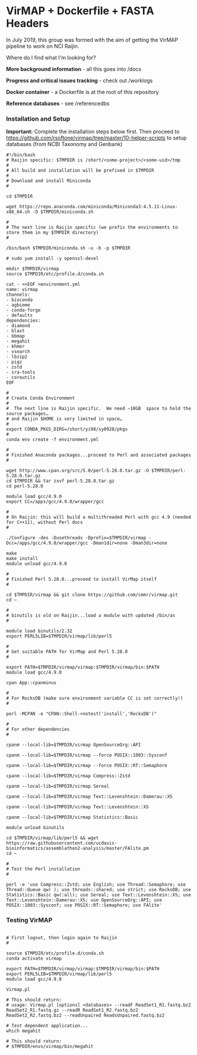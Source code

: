 # VirMAP + Dockerfile + FASTA Headers
In July 2019, this group was formed with the aim of getting the VirMAP pipeline to work on NCI Raijin.  

Where do I find what I'm looking for? 

**More background information** - all this goes into /docs

**Progress and critical issues tracking** - check out /worklogs

**Docker container** - a Dockerfile is at the root of this repository

**Reference databases** - see /referencedbs

### Installation and Setup
**Important:** Complete the installation steps below first.  Then proceed to https://github.com/rsoftone/virmap/tree/master/10-helper-scripts to setup databases (from NCBI Taxonomy and Genbank)
  
```
#!/bin/bash
# Raijin specific: $TMPDIR is /short/<some-project>/<some-uid>/tmp
# 
# All build and installation will be prefixed in $TMPDIR
#
# Download and install Miniconda
#

cd $TMPDIR

wget https://repo.anaconda.com/miniconda/Miniconda3-4.5.11-Linux-x86_64.sh -O $TMPDIR/miniconda.sh

#
# The next line is Raijin specific (we prefix the environments to store them in my $TMPDIR directory)
#

/bin/bash $TMPDIR/miniconda.sh -u -b -p $TMPDIR

# sudo yum install -y openssl-devel

mkdir $TMPDIR/virmap
source $TMPDIR/etc/profile.d/conda.sh

cat - <<EOF >environment.yml 
name: virmap
channels:
- bioconda
- agbiome
- conda-forge
- defaults
dependencies:
- diamond
- blast
- bbmap
- megahit
- khmer
- vsearch
- lbzip2
- pigz
- zstd
- sra-tools
- coreutils
EOF

#
# Create Conda Environment
#
#  The next line is Raijin specific.  We need ~10GB  space to hold the source packages…
# and Raijin $HOME is very limited in space…
#
export CONDA_PKGS_DIRS=/short/yi98/sy0928/pkgs
#
conda env create -f environment.yml 

#
# Finished Anaconda packages...proceed to Perl and associated packages
#

wget http://www.cpan.org/src/5.0/perl-5.28.0.tar.gz -O $TMPDIR/perl-5.28.0.tar.gz
cd $TMPDIR && tar zxvf perl-5.28.0.tar.gz
cd perl-5.28.0

module load gcc/4.9.0
export CC=/apps/gcc/4.9.0/wrapper/gcc

#
# On Raijin: this will build a multithreaded Perl with gcc 4.9 (needed for C++11), without Perl docs
#

./Configure -des -Dusethreads -Dprefix=$TMPDIR/virmap -Dcc=/apps/gcc/4.9.0/wrapper/gcc -Dman1dir=none -Dman3dir=none

make
make install
module unload gcc/4.9.0

#
# Finished Perl 5.28.0...proceed to install VirMap itself
#

cd $TMPDIR/virmap && git clone https://github.com/cmmr/virmap.git
cd ~

#
# binutils is old on Raijin...load a module with updated /bin/as
#

module load binutils/2.32
export PERL5LIB=$TMPDIR/virmap/lib/perl5

# 
# Get suitable PATH for VirMap and Perl 5.28.0
#

export PATH=$TMPDIR/virmap/virmap:$TMPDIR/virmap/bin:$PATH
module load gcc/4.9.0

cpan App::cpanminus

#
# For RocksDB (make sure environment variable CC is set correctly!)
#

perl -MCPAN -e "CPAN::Shell->notest('install','RocksDB')"

#
# For other dependencies
#

cpanm --local-lib=$TMPDIR/virmap OpenSourceOrg::API

cpanm --local-lib=$TMPDIR/virmap --force POSIX::1003::Sysconf

cpanm --local-lib=$TMPDIR/virmap --force POSIX::RT::Semaphore

cpanm --local-lib=$TMPDIR/virmap Compress::Zstd

cpanm --local-lib=$TMPDIR/virmap Sereal

cpanm --local-lib=$TMPDIR/virmap Text::Levenshtein::Damerau::XS

cpanm --local-lib=$TMPDIR/virmap Text::Levenshtein::XS

cpanm --local-lib=$TMPDIR/virmap Statistics::Basic

module unload binutils

cd $TMPDIR/virmap/lib/perl5 && wget https://raw.githubusercontent.com/ucdavis-bioinformatics/assemblathon2-analysis/master/FAlite.pm
cd ~

#
# Test the Perl installation
#

perl -e 'use Compress::Zstd; use English; use Thread::Semaphore; use Thread::Queue qw( ); use threads::shared; use strict; use RocksDB; use Statistics::Basic qw(:all); use Sereal; use Text::Levenshtein::XS; use Text::Levenshtein::Damerau::XS; use OpenSourceOrg::API; use POSIX::1003::Sysconf; use POSIX::RT::Semaphore; use FAlite'

```
### Testing VirMAP
```

# First logout, then login again to Raijin
#

source $TMPDIR/etc/profile.d/conda.sh
conda activate virmap

export PATH=$TMPDIR/virmap/virmap:$TMPDIR/virmap/bin:$PATH
export PERL5LIB=$TMPDIR/virmap/lib/perl5
module load gcc/4.9.0

Virmap.pl

# This should return:
# usage: Virmap.pl [options] <databases> --readF ReadSet1_R1.fastq.bz2 ReadSet2_R1.fastq.gz --readR ReadSet1_R2.fastq.bz2 ReadSet2_R2.fastq.bz2 --readUnpaired ReadsUnpaired.fastq.bz2

# Test dependent application...
which megahit

# This should return:
# $TMPDIR/envs/virmap/bin/megahit
```
